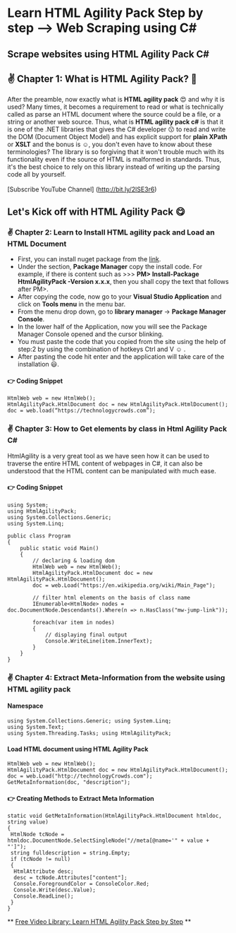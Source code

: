 # Learn HTML Agility Pack Step by step --> Web Scraping using C# 
## Scrape websites using HTML Agility Pack C#
## :v: Chapter 1: What is HTML Agility Pack? :cowboy_hat_face:	
After the preamble, now exactly what is **HTML agility pack** :heart_eyes: and why it is used? Many times, it becomes a requirement to read or what is technically called as parse an HTML document where the source could be a file, or a string or another web source. Thus, what is **HTML agility pack c#** is that it is one of the .NET libraries that gives the C# developer :kissing: to read and write the DOM (Document Object Model) and has explicit support for **plain XPath** or **XSLT** and the bonus is :relaxed:, you don't even have to know about these terminologies? The library is so forgiving that it won't trouble much with its functionality even if the source of HTML is malformed in standards. Thus, it's the best choice to rely on this library instead of writing up the parsing code all by yourself.</br>
</br>
[Subscribe YouTube Channel] (http://bit.ly/2lSE3r6)

## Let's Kick off with HTML Agility Pack :yum:
### :v:	Chapter 2: Learn to Install HTML agility pack and Load an HTML Document
- First, you can install nuget package from the [link](https://nuget.org/packages/HtmlAgilityPack).
- Under the section, **Package Manager** copy the install code. For example, if there is content such as >>> **PM> Install-Package HtmlAgilityPack -Version x.x.x**, then you shall copy the text that follows after PM>.
- After copying the code, now go to your **Visual Studio Application** and click on **Tools menu** in the menu bar.
- From the menu drop down, go to **library manager** → **Package Manager Console**.
- In the lower half of the Application, now you will see the Package Manager Console opened and the cursor blinking.
- You must paste the code that you copied from the site using the help of step:2 by using the combination of hotkeys Ctrl and V :relaxed: .
- After pasting the code hit enter and the application will take care of the installation :smiley:.

#### :point_right: Coding Snippet

```
HtmlWeb web = new HtmlWeb();
HtmlAgilityPack.HtmlDocument doc = new HtmlAgilityPack.HtmlDocument(); 
doc = web.load(“https://technologycrowds.com”);
```

### :v:	Chapter 3: How to Get elements by class in Html Agility Pack C# 

HtmlAgility is a very great tool as we have seen how it can be used to traverse the entire HTML content of webpages in C#, it can also be understood that the HTML content can be manipulated with much ease.

#### :point_right: Coding Snippet

```
using System;
using HtmlAgilityPack;
using System.Collections.Generic;
using System.Linq;

public class Program
{
	public static void Main()
	{
		// declaring & loading dom
		HtmlWeb web = new HtmlWeb();
		HtmlAgilityPack.HtmlDocument doc = new HtmlAgilityPack.HtmlDocument();
		doc = web.Load("https://en.wikipedia.org/wiki/Main_Page");
		
		// filter html elements on the basis of class name
		IEnumerable<HtmlNode> nodes = doc.DocumentNode.Descendants().Where(n => n.HasClass("mw-jump-link"));
		
		foreach(var item in nodes)
		{
			// displaying final output
			Console.WriteLine(item.InnerText);	
		}
	}
}
```

### :v:	Chapter 4: Extract Meta-Information from the website using HTML agility pack

#### Namespace

```
using System.Collections.Generic; using System.Linq;
using System.Text;
using System.Threading.Tasks; using HtmlAgilityPack;
```

#### Load HTML document using HTML Agility Pack

```
HtmlWeb web = new HtmlWeb();
HtmlAgilityPack.HtmlDocument doc = new HtmlAgilityPack.HtmlDocument();
doc = web.Load("http://technologyCrowds.com");
GetMetaInformation(doc, "description");
```

#### :point_right: Creating Methods to Extract Meta Information

```
static void GetMetaInformation(HtmlAgilityPack.HtmlDocument htmldoc, string value)
{
 HtmlNode tcNode = htmldoc.DocumentNode.SelectSingleNode("//meta[@name='" + value + "']");
 string fulldescription = string.Empty;
 if (tcNode != null)
 {
  HtmlAttribute desc;
  desc = tcNode.Attributes["content"];
  Console.ForegroundColor = ConsoleColor.Red;
  Console.Write(desc.Value);
  Console.ReadLine();
 }
}
```

** [Free Video Library: Learn HTML Agility Pack Step by Step](https://www.youtube.com/playlist?list=PLJufu9snJTv4tHfmsR-6QA4SPYj5vmp87) **
